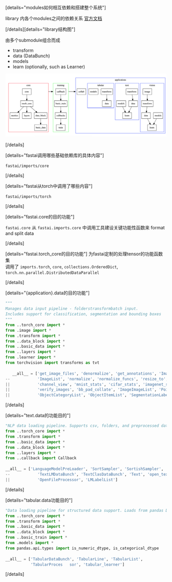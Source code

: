 
[details="modules如何相互依赖和搭建整个系统"]

library 内各个modules之间的依赖关系 [官方文档](https://docs.fast.ai/index.html#Dependencies)


[/details][details="library结构图"]

由多个submodule组合而成
- transform
- data (DataBunch)
- models
- learn (optionally, such as Learner)

![dependpng](depend.png)

[/details]

[details="fastai调用哪些基础依赖库的具体内容"]

`fastai/imports/core`

[/details]

[details="fastai从torch中调用了哪些内容"]

`fastai/imports/torch`

[/details]

[details="fastai.core的目的功能"]

`fastai.core` 从 `fastai.imports.core` 中调用工具建设关键功能性函数来 format and split data

[/details]

[details="fastai.torch_core的目的功能"]
为fastai定制的处理tensor的功能函数集    
调用了 `imports.torch`, `core`, `collections.OrderedDict`, `torch.nn.parallel.DistributedDataParallel`

[/details]

[details="{application}.data的目的功能"]

```python
"""
Manages data input pipeline - folderstransformbatch input. 
Includes support for classification, segmentation and bounding boxes
"""
from ..torch_core import *
from .image import *
from .transform import *
from ..data_block import *
from ..basic_data import *
from ..layers import *
from .learner import *
from torchvision import transforms as tvt

   __all__ = ['get_image_files', 'denormalize', 'get_annotations', 'ImageDataB   unch',
--            'ImageList', 'normalize', 'normalize_funcs', 'resize_to',
||            'channel_view', 'mnist_stats', 'cifar_stats', 'imagenet_stats', || 'download_images',
||            'verify_images', 'bb_pad_collate', 'ImageImageList', 'PointsLabe|| lList',
||            'ObjectCategoryList', 'ObjectItemList', 'SegmentationLabelList',||  'SegmentationItemList', 'PointsItemList']
```
[/details]

[details="text.data的功能目的"]

```python
"NLP data loading pipeline. Supports csv, folders, and preprocessed data."
from ..torch_core import *
from .transform import *
from ..basic_data import *
from ..data_block import *
from ..layers import *
from ..callback import Callback

__all__ = ['LanguageModelPreLoader', 'SortSampler', 'SortishSampler', 'Text   List', 'pad_collate', 'TextDataBunch',
--            'TextLMDataBunch', 'TextClasDataBunch', 'Text', 'open_text', 'To-- kenizeProcessor', 'NumericalizeProcessor',
||            'OpenFileProcessor', 'LMLabelList']

```


[/details]

[details="tabular.data功能目的"]
```python
"Data loading pipeline for structured data support. Loads from pandas DataFrame"
from ..torch_core import *
from .transform import *
from ..basic_data import *
from ..data_block import *
from ..basic_train import *
from .models import *
from pandas.api.types import is_numeric_dtype, is_categorical_dtype

__all__ = ['TabularDataBunch', 'TabularLine', 'TabularList', 
           'TabularProces   sor', 'tabular_learner']
```


[/details]


```python

```

